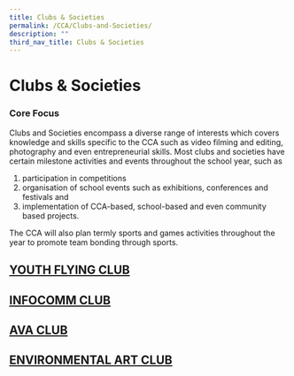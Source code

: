 ```yaml
---
title: Clubs & Societies
permalink: /CCA/Clubs-and-Societies/
description: ""
third_nav_title: Clubs & Societies
---
```




Clubs & Societies
=================

### Core Focus

Clubs and Societies encompass a diverse range of interests which covers knowledge and skills specific to the CCA such as video filming and editing, photography and even entrepreneurial skills. Most clubs and societies have certain milestone activities and events throughout the school year, such as

1.  participation in competitions
2.  organisation of school events such as exhibitions, conferences and festivals and
3.  implementation of CCA-based, school-based and even community based projects.

The CCA will also plan termly sports and games activities throughout the year to promote team bonding through sports.

## [YOUTH FLYING CLUB](/Youth-Flying-Club/permalink/)

## [INFOCOMM CLUB](/Infocomm-Club/permalink/)

## [AVA CLUB](/AVA-club/permalink/)

## [ENVIRONMENTAL ART CLUB](/Environmental-Art-Club/permalink/)